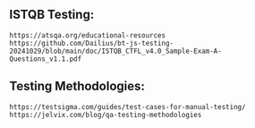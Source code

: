 ## ISTQB Testing: 
    https://atsqa.org/educational-resources
    https://github.com/Dailius/bt-js-testing-20241029/blob/main/doc/ISTQB_CTFL_v4.0_Sample-Exam-A-Questions_v1.1.pdf

## Testing Methodologies:
    https://testsigma.com/guides/test-cases-for-manual-testing/
    https://jelvix.com/blog/qa-testing-methodologies
